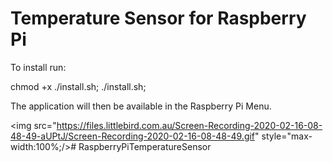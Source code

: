 # Temperature Sensor for Raspberry Pi

To install run: 

chmod +x ./install.sh;
./install.sh;

The application will then be available in the Raspberry Pi Menu. 

<img src="https://files.littlebird.com.au/Screen-Recording-2020-02-16-08-48-49-aUPtJ/Screen-Recording-2020-02-16-08-48-49.gif"  style="max-width:100%;/># RaspberryPiTemperatureSensor
